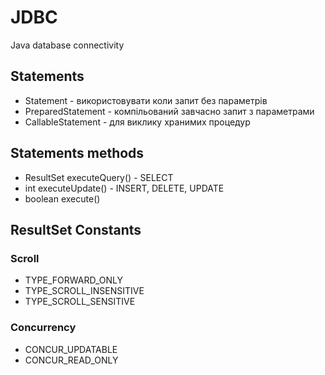 # JDBC
Java database connectivity

## Statements
- Statement - використовувати коли запит без параметрів
- PreparedStatement - компільований завчасно запит з параметрами
- CallableStatement - для виклику хранимих процедур


## Statements methods
- ResultSet executeQuery() - SELECT                   
- int executeUpdate() - INSERT, DELETE, UPDATE
- boolean execute()

## ResultSet Constants

### Scroll
- TYPE_FORWARD_ONLY
- TYPE_SCROLL_INSENSITIVE
- TYPE_SCROLL_SENSITIVE

### Concurrency
- CONCUR_UPDATABLE
- CONCUR_READ_ONLY
